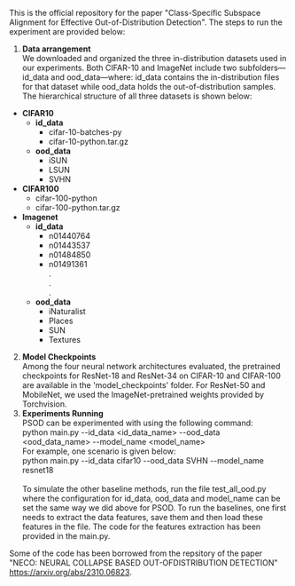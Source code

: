 This is the official repository for the paper "Class-Specific Subspace Alignment for Effective
Out-of-Distribution Detection". The steps to run the experiment are provided below:

1. **Data arrangement**<br>
We downloaded and organized the three in-distribution datasets used in our experiments. Both CIFAR-10 and ImageNet include two subfolders—id_data and ood_data—where:
id_data contains the in-distribution files for that dataset while ood_data holds the out-of-distribution samples. The hierarchical structure of all three datasets is shown below:

- **CIFAR10**
  - **id_data**
    - cifar-10-batches-py
    - cifar-10-python.tar.gz
  - **ood_data**
    - iSUN
    - LSUN
    - SVHN
- **CIFAR100**
  - cifar-100-python
  - cifar-100-python.tar.gz
- **Imagenet**
  - **id_data**
    - n01440764
    - n01443537
    - n01484850
    - n01491361 <br>
          . <br>
          . <br>
          . <br>
  - **ood_data**
    - iNaturalist
    - Places
    - SUN
    - Textures
2. **Model Checkpoints**<br>
Among the four neural network architectures evaluated, the pretrained checkpoints for ResNet-18 and ResNet-34 on CIFAR-10 and CIFAR-100 are available in the 'model_checkpoints' folder.
For ResNet-50 and MobileNet, we used the ImageNet-pretrained weights provided by Torchvision.
3. **Experiments Running**<br>
PSOD can be experimented with using the following command:<br>
python main.py --id_data <id_data_name> --ood_data <ood_data_name>  --model_name <model_name><br>
For example, one scenario is given below:<br>
python main.py --id_data cifar10 --ood_data SVHN  --model_name resnet18 <br><br>
To simulate the other baseline methods, run the file test_all_ood.py where the configuration for id_data, ood_data and model_name can be set the same way we did above for PSOD. To run the baselines, one first needs to extract the data features, save them and then load these features in the file. The code for the features extraction has been provided in the main.py.  




Some of the code has been borrowed from the repsitory of the paper "NECO: NEURAL COLLAPSE BASED OUT-OFDISTRIBUTION DETECTION" https://arxiv.org/abs/2310.06823.
